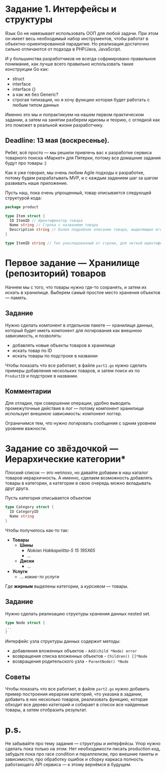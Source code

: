 # Задание 1. Интерфейсы и структуры

Язык Go не навязывает использовать ООП для любой задачи.
При этом он имеет весь необходимый набор инструментов, чтобы работат в
объектно-ориентированной парадигме. Но реализация достаточно сильно
отличаются от подхода в PHP/Java, JavaScript.

И у большинства разработчиков не всегда софрмировано правильное понимание,
как лучше всего правильно использовать такие конструкции Go как:

- struct
- interface
- interface {}
- а как же без Generic?
- строгая типизация, но я хочу функцию которая будет работать с любым типом данных

Именно это мы и попрактикуем на нашем первом практическом задании, а затем
на занятии разберем идиомы и теорию, с оглядкой как это поможет в реальной
жизни разработчику.

## Deadline: 13 мая (воскресенье).

Ребят, всё просто — мы решили привлечь вас к разработке сервиса товарного поиска «Маркет» для Пятерки, потому все домашние задания будут про товары :)

Как я уже говорил, мы очень любим Agile подходы к разработке, потому будем разрабатывать MVP, и с каждым заданием шаг за шагом развивать наше приложение.

Пусть наш, пока очень упрощенный, товар описывается следующей структурой кода:

```go
package product

type Item struct {
  ID ItemID // Идентификатор товара
  Name string // Строка с названием товара
  Description string // Более подробное описание товара, выделяющее его отличительные признаки и предназначение
}

type ItemID string // Тип унаследованный от строки, для четкой идентификации товаров
```

# Первое задание — Хранилище (репозиторий) товаров

Начнем мы с того, что товары нужно где-то сохранять, и затем их искать в хранилище. Выберем самый простое место хранения объектов —  память.

## Задание
Нужно сделать компонент в отдельном пакете — хранилище данных, который будет иметь компонент для логирования как внешнюю зависимость, и позволять:

  - добавлять новые объекты товаров в хранилище
  - искать товар по ID
  - искать товары по подстроке в названии

Чтобы показать что все работает, в файле `part1.go` нужно сделать примеры добавления нескольких товаров, и затем поиск их по `ProductID` и подстроке в названии.

## Комментарии
Для отладки, при совершении операции,  удобно выводить промежуточные действия в лог — потому компонент хранилище использует внешнюю зависимость: компонент логгер.

Ограничимся тем, что нужно логировать сообщения с одним уровнем уровнем важности.

# Задание со звёздочкой — Иерархические категории*
Плоский список — это неплохо, но давайте добавим в наш каталог товаров иерархичность. А именно, сделаем возможность добавлять товары в категории, а категории в свою очередь можно вкладывать друг друга.

Пусть категория описывается объектом

```go
type Category struct {
  ID CategoryID
  Name string
}
```

Чтобы получилось как-то так:
- **Товары**
  - **Шины**
    - *Nokian Hakkapelitta-5 15 195X65*
    - ...
  - **Диски**
    - ...
- **Услуги**
    - … *какие-то услуги*

Где **жирным** выделены категории, а *курсивом* — товары.

## Задание
Нужно сделать реализацию структуры хранения данных nested set.

```go
type Node struct {
...
}
```

Интерфейс узла структуры данных содержит методы:
- добавления вложенных объектов - `Add(child *Node) error`
- возвращения списка вложенных объектов - `Children() []*Node`
- возвращения родительского узла - `ParentNode() *Node`


## Советы

Чтобы показать что все работает, в файле `part2.go` нужно
добавить пример построения иерархии категорий, что указана в задании,
добавить в них несколько товаров,
реализовать функцию, которая обходит все дерево категорий и собирает в список все найденные товары, а затем отобразить результат.

# p.s.
Не забывайте про тему задания — структуры и интерфейсы. Упор нужно сделать пока только на этом. Нет необходимости писать production код, забудьте пока про race condition и параллелизм, про внешние пакеты и зависимости, про обработку ошибок и сборку каркаса полность работающего API сервиса — к этому вернёмся в будущем.

